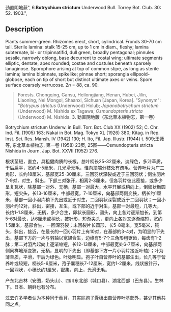 劲直阴地蕨",
6.**Botrychium strictum** Underwood Bull. Torrey Bot. Club. 30: 52. 1903.",

## Description
Plants summer-green. Rhizomes erect, short, cylindrical. Fronds 30-70 cm tall. Sterile lamina: stalk 15-25 cm, up to 1 cm in diam., fleshy; lamina subternate, bi- or tripinnatifid, dull green, broadly pentagonal; pinnules sessile, narrowly oblong, base decurrent to costal wing; ultimate segments elliptic, dentate, apex rounded; costae and costules beneath sparsely lanuginose. Sporophore arising at top of common stipe, as long as sterile lamina; lamina bipinnate, spikelike; pinnae short; sporangia ellipsoid-globose, each on tip of short but distinct ultimate axes or veins. Spore surface coarsely verrucose. 2*n* = 88, ca. 90.

> Forests. Chongqing, Gansu, Heilongjiang, Henan, Hubei, Jilin, Liaoning, Nei Mongol, Shaanxi, Sichuan [Japan, Korea].
  "Synonym": "*Botrypus strictus* (Underwood) Holub; *Japanobotrychum strictum* (Underwood) M. Nishida ex Tagawa; *Osmundopteris stricta* (Underwood) M. Nishida.
**3. 劲直阴地蕨（东北草本植物志，第一卷）**

Botrychium strictum Underw. in Bull. Torr. Bot. Club XX (1902) 52; C. Chr. Ind. Fil. (1905) 163; Nakai in Bot. Mag. Tokyo XL (1926) 380; Kitag. in Rep. Inst. Sci. Res. Mansh. IV (1942) 130; H. Ito, Fil. Jap. Illustr. (1944) t. 509;王薇等, 东北草本植物志, 第一卷 (1958) 23页, 25图——Osmundopteris stricta Nishida in Journ. Jap. Bot. XXVII (1952) 276.

根状茎短，直立，具粗健肉质的长根。总叶柄长25-32厘米，淡绿色，多汁草质，干后扁平，宽约4-5毫米，几光滑无毛，惟向顶端分枝处有疏毛。营养叶片为广三角形，长约18厘米，基部宽25-30厘米，三回羽状深裂或近于三回羽状；侧生羽片7-9对，对生，斜出，下部三对张开，相离2-3厘米，但各羽片彼此密接，或多少呈复瓦状，除基部一对外、无柄，基部一对最大，水平开展或稍向上，倒卵状椭圆形，短尖头，长13-16厘米，中部最宽，7-10厘米，向基部两侧变狭，柄长约1厘米，基部一回小羽片稍下先出或近于对生，二回羽状深裂或近于二回羽状；一回小羽片约12对，斜出，密接，互生，或下部的近于对生，基部一对最短，几等大，长约1-1.8厘米，无柄，多少合生，卵状长圆形，圆头，向上各对逐渐加长，到第5-6对最长，达6厘米或稍长，披针形，短渐尖头，更向上各对又逐渐缩短，宽约1.5厘米，基部合生，一回深羽裂；末回裂片长圆形，长5-8毫米，宽5毫米，钝头，斜出，接近，在最长的一回小羽片上有10对，在基部的3-4对，为明显的下先出，基部下方的一片与羽轴以宽翅合生，边缘有5-7个三角形粗锯齿，每齿有1-2脉；第二对羽片起向上逐渐缩短，长12-13厘米，中部最宽处6-7厘米，向基部两侧同样地渐变狭，无柄，显明的下先出（即基部下方一片小羽片接近叶轴）；叶为薄草质，平滑，干后为绿色。叶脉明显。孢子叶自营养叶的基部生出，长几等于营养叶或较短，柄长5-6厘米，孢子囊穗长7-12厘米，宽约1-2厘米，线状披针形，一回羽状，小穗长约1厘米，密集，向上，光滑无毛。

产东北吉林（安图，奶头山）、四川东北部（城口县）、湖北西部（巴东县）。生林下。日本、朝鲜也有分布。

过去许多学者认为本种同于蕨萁，其实除孢子囊穗出自营养叶基部外，甚少其他共同之点。
